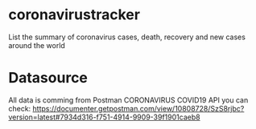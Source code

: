 # coronavirustracker

List the summary of coronavirus cases, death, recovery and new cases around the world

# Datasource

All data is comming from Postman CORONAVIRUS COVID19 API
you can check: https://documenter.getpostman.com/view/10808728/SzS8rjbc?version=latest#7934d316-f751-4914-9909-39f1901caeb8
